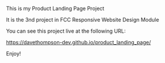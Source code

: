 This is my Product Landing Page Project

It is the 3nd project in FCC Responsive Website Design Module

You can see this project live at the following URL:

https://davethompson-dev.github.io/product_landing_page/

Enjoy!


